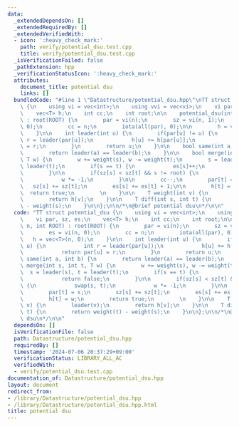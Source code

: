 ```yaml
---
data:
  _extendedDependsOn: []
  _extendedRequiredBy: []
  _extendedVerifiedWith:
  - icon: ':heavy_check_mark:'
    path: verify/potential_dsu.test.cpp
    title: verify/potential_dsu.test.cpp
  _isVerificationFailed: false
  _pathExtension: hpp
  _verificationStatusIcon: ':heavy_check_mark:'
  attributes:
    document_title: potential dsu
    links: []
  bundledCode: "#line 1 \"Datastructure/potential_dsu.hpp\"\nTT struct potential_dsu\
    \ {\n    using vi = vec<int>;\n    using vvi = vec<vi>;\n    vi par, sz, es;\n\
    \    vec<T> h;\n    int cc;\n    int root;\n\n    potential_dsu(int n, int ROOT)\
    \ : root(ROOT) {\n        par = vi(n);\n        sz = vi(n, 1);\n        es = vi(n,\
    \ 0);\n        cc = n;\n        iota(all(par), 0);\n\n        h = vec<T>(n, 0);\n\
    \    }\n\n    int leader(int u) {\n        if(par[u] != u) {\n            int\
    \ r = leader(par[u]);\n            h[u] += h[par[u]];\n            return par[u]\
    \ = r;\n        }\n        return u;\n    }\n\n    bool same(int a, int b) {\n\
    \        return leader(a) == leader(b);\n    }\n\n    bool merge(int s, int t,\
    \ T w) {\n        w += weight(s), w -= weight(t);\n        s = leader(s), t =\
    \ leader(t);\n        if(s == t) {\n            es[s]++;\n            return false;\n\
    \        }\n\n        if(sz[s] < sz[t] && s != root) {\n            swap(s, t);\n\
    \            w *= -1;\n        }\n\n        cc--;\n        par[t] = s;\n     \
    \   sz[s] += sz[t];\n        es[s] += es[t] + 1;\n\n        h[t] = w;\n      \
    \  return true;\n        \n    }\n\n    T weight(int v) {\n        leader(v);\n\
    \        return h[v];\n    }\n\n    T diff(int s, int t) {\n        return weight(t)\
    \ - weight(s);\n    }\n\n};\n\n/*\n@brief potential dsu\n*/\n\n"
  code: "TT struct potential_dsu {\n    using vi = vec<int>;\n    using vvi = vec<vi>;\n\
    \    vi par, sz, es;\n    vec<T> h;\n    int cc;\n    int root;\n\n    potential_dsu(int\
    \ n, int ROOT) : root(ROOT) {\n        par = vi(n);\n        sz = vi(n, 1);\n\
    \        es = vi(n, 0);\n        cc = n;\n        iota(all(par), 0);\n\n     \
    \   h = vec<T>(n, 0);\n    }\n\n    int leader(int u) {\n        if(par[u] !=\
    \ u) {\n            int r = leader(par[u]);\n            h[u] += h[par[u]];\n\
    \            return par[u] = r;\n        }\n        return u;\n    }\n\n    bool\
    \ same(int a, int b) {\n        return leader(a) == leader(b);\n    }\n\n    bool\
    \ merge(int s, int t, T w) {\n        w += weight(s), w -= weight(t);\n      \
    \  s = leader(s), t = leader(t);\n        if(s == t) {\n            es[s]++;\n\
    \            return false;\n        }\n\n        if(sz[s] < sz[t] && s != root)\
    \ {\n            swap(s, t);\n            w *= -1;\n        }\n\n        cc--;\n\
    \        par[t] = s;\n        sz[s] += sz[t];\n        es[s] += es[t] + 1;\n\n\
    \        h[t] = w;\n        return true;\n        \n    }\n\n    T weight(int\
    \ v) {\n        leader(v);\n        return h[v];\n    }\n\n    T diff(int s, int\
    \ t) {\n        return weight(t) - weight(s);\n    }\n\n};\n\n/*\n@brief potential\
    \ dsu\n*/\n\n"
  dependsOn: []
  isVerificationFile: false
  path: Datastructure/potential_dsu.hpp
  requiredBy: []
  timestamp: '2024-07-06 20:37:29+09:00'
  verificationStatus: LIBRARY_ALL_AC
  verifiedWith:
  - verify/potential_dsu.test.cpp
documentation_of: Datastructure/potential_dsu.hpp
layout: document
redirect_from:
- /library/Datastructure/potential_dsu.hpp
- /library/Datastructure/potential_dsu.hpp.html
title: potential dsu
---
```

